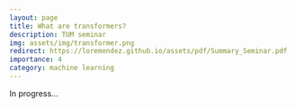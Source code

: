 ```yaml
---
layout: page
title: What are transformers?
description: TUM seminar
img: assets/img/transformer.png
redirect: https://loremendez.github.io/assets/pdf/Summary_Seminar.pdf
importance: 4
category: machine learning
---
```


In progress...
